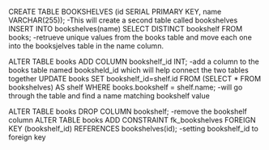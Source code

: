CREATE TABLE BOOKSHELVES (id SERIAL PRIMARY KEY, name VARCHAR(255));
    -This will create a second table called bookshelves
INSERT INTO bookshelves(name) SELECT DISTINCT bookshelf FROM books;
    -retrueve unique values from the books table and move each one into the booksjelves table in the name column.

ALTER TABLE books ADD COLUMN bookshelf_id INT;
    -add a column to the books table named booksheld_id which will help connect the two tables together
UPDATE books SET bookshelf_id=shelf.id FROM (SELECT * FROM bookshelves) AS shelf WHERE books.bookshelf = shelf.name;
    -will go through the table and find a name matching bookshelf value

ALTER TABLE books DROP COLUMN bookshelf;
    -remove the bookshelf column
ALTER TABLE books ADD CONSTRAINT fk_bookshelves FOREIGN KEY (bookshelf_id) REFERENCES bookshelves(id);
    -setting bookshelf_id to foreign key